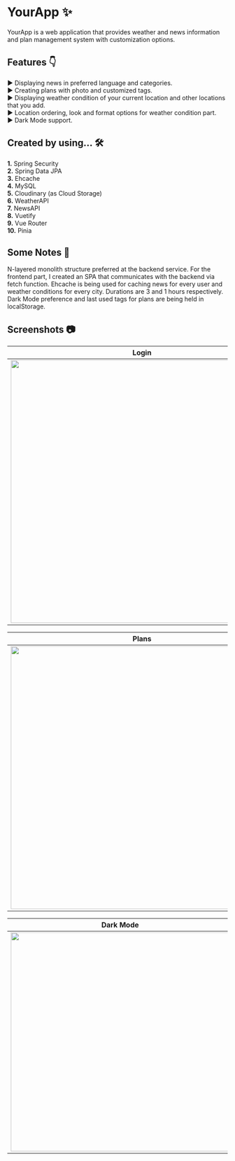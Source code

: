 # YourApp ✨

YourApp is a web application that provides weather and news information and plan management system with customization options.

## Features 👇

► Displaying news in preferred language and categories.<br/>
► Creating plans with photo and customized tags.<br/>
► Displaying weather condition of your current location and other locations that you add.<br/>
► Location ordering, look and format options for weather condition part.<br/>
► Dark Mode support.<br/>

## Created by using... 🛠

**1.** Spring Security<br/>
**2.** Spring Data JPA<br/>
**3.** Ehcache<br/>
**4.** MySQL<br/>
**5.** Cloudinary (as Cloud Storage)<br/>
**6.** WeatherAPI<br/>
**7.** NewsAPI<br/>
**8.** Vuetify<br/>
**9.** Vue Router<br/>
**10.** Pinia<br/>

## Some Notes 📝

N-layered monolith structure preferred at the backend service. For the frontend part, I created an SPA that communicates with the backend via fetch function. 
Ehcache is being used for caching news for every user and weather conditions for every city. Durations are 3 and 1 hours respectively. 
Dark Mode preference and last used tags for plans are being held in localStorage.

## Screenshots 📷

| Login | News |
| ------------- | ------------- |
| <img src="https://github.com/BurakAndarman/spring-vue-demo/assets/86152924/88794912-c834-410f-86e9-d653580dc238" width="600px"> | <img src="https://github.com/BurakAndarman/spring-vue-demo/assets/86152924/cd7aaad7-a5bf-4170-ae62-a55ced8c071f" width="600px"> |

| Plans | Weather |
| ------------- | ------------- |
| <img src="https://github.com/BurakAndarman/spring-vue-demo/assets/86152924/1e967e6e-d146-450e-b794-d335eaea9654" width="600px"> | <img src="https://github.com/BurakAndarman/spring-vue-demo/assets/86152924/1822680a-a869-43c3-86f3-4fd162274a2e" width="600px"> |

| Dark Mode |
| ------------- |
| <img src="https://github.com/BurakAndarman/spring-vue-demo/assets/86152924/173c4720-cc0f-4f7e-9f72-5a652f725faf" width="500px"> |
